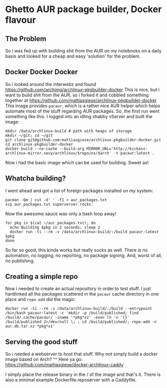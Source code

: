 Ghetto AUR package builder, Docker flavour
==========================================

The Problem
-----------

So i was fed up with building shit from the AUR on my notebooks on a daily basis
and looked for a cheap and easy 'solution' for the problem.

Docker Docker Docker
--------------------

So i looked around the interwebz and found https://github.com/archimg/archlinux-pkgbuilder-docker
This is nice, but i want to build shit from the AUR, so i forked it and cobbled something together
at https://github.com/mattiasgiese/archlinux-pkgbuilder-docker
This image provides `pacaur`, which is a rather nice AUR helper which helps automate most of the
stuff regarding AUR packages. So, the first run went something like this. I logged into an idling
shabby vServer and built the image:

```
mkdir /data/archlinux-build # path with heaps of storage
mkdir ~/git; cd ~/git
git clone git@github.com:mattiasgiese/archlinux-pkgbuilder-docker.git
cd archlinux-pkgbuilder-docker
docker build --no-cache --build-arg MIRROR_URL='http://kickass-archlinux-mirror.sexy/archlinux/$repo/os/$arch' -t pacaur:latest .
```

Now i had the basic image which can be used for building. Sweet as!

Whatcha building?
-----------------

I went ahead and got a list of foreign packages installed on my system:

```
pacman -Qm | cut -d' ' -f1 > aur_packages.txt
scp aur_packages.txt superserver.rocks:
```

Now the awesome sauce was only a bash loop away!

```
for pkg in $(cat ~/aur_packages.txt); do
  echo Building $pkg in 2 seconds; sleep 2
  docker run -ti --rm -v /data/archlinux-build/:/build pacaur:latest $pkg
done
```

So far so good, this kinda works but really sucks as well. There is no automation, no logging, no
reporting, no package signing. And, worst of all, no publishing.

Creating a simple repo
----------------------

Now i needed to create an actual repository in order to test stuff. I just hardlinked all the
packages scattered in the `pacaur` cache directory in one place and `repo-add` did the magic:

```
docker run -ti --rm -v /data/archlinux-build/:/build --entrypoint /bin/bash pacaur:latest -c 'mkdir -p /build/published; find /build/.cache/pacaur/ -iname '*pkg*xz' -exec ln -v '{}' /build/published 2>/dev/null \; ; cd /build/published/; repo-add -n aur.db.tar.xz *pkg*xz'
```

Serving the good stuff
----------------------

So i needed a webserver to host that stuff. Why not simply build a docker image based on Arch? ^^
Here ya go: https://github.com/mattiasgiese/docker-archlinux-caddy

I simply place the release binary in the / of the image and that's it. There is also a minimal
example Dockerfile.reposerver with a Caddyfile.


